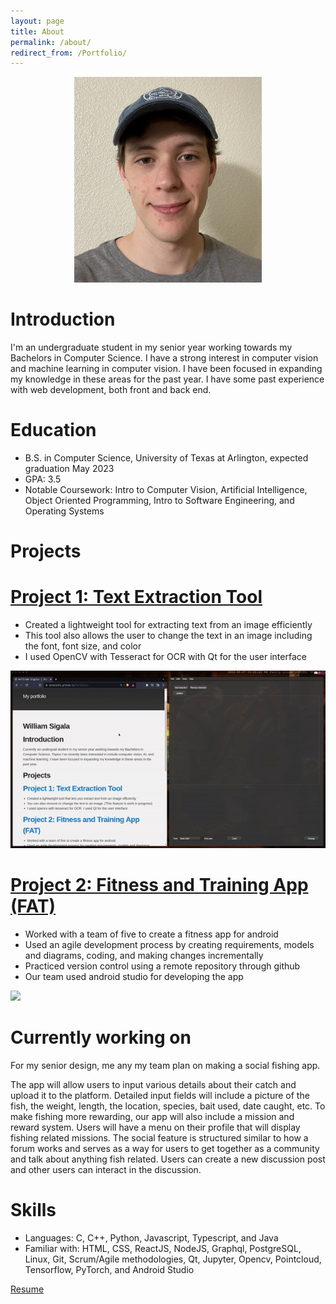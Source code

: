 ```yaml
---
layout: page
title: About
permalink: /about/
redirect_from: /Portfolio/
---
```


<p align="center">
  <img src="https://github.com/WTS012201/Portfolio/blob/main/content/me.PNG?raw=true" height="auto" width="300" />
</p>

# Introduction

I'm an undergraduate student in my senior year working towards my Bachelors in Computer Science. I have a strong interest in computer vision and machine learning in computer vision. I have been focused in expanding my knowledge in these areas for the past year. I have some past experience with web development, both front and back end.

# Education

- B.S. in Computer Science, University of Texas at Arlington, expected graduation May 2023
- GPA: 3.5
- Notable Coursework: Intro to Computer Vision, Artificial Intelligence, Object Oriented Programming, Intro to Software Engineering, and Operating Systems

# Projects

# [Project 1: Text Extraction Tool](https://github.com/WTS012201/Text-Extraction-Tool)

- Created a lightweight tool for extracting text from an image efficiently
- This tool also allows the user to change the text in an image including the font, font size, and color
- I used OpenCV with Tesseract for OCR with Qt for the user interface

<p align="center">
  <img src="https://github.com/WTS012201/Portfolio/blob/main/content/demo1.gif?raw=true" />
</p>

# [Project 2: Fitness and Training App (FAT)](https://github.com/WTS012201/FAT-App)

- Worked with a team of five to create a fitness app for android
- Used an agile development process by creating requirements, models and diagrams, coding, and making changes incrementally
- Practiced version control using a remote repository through github
- Our team used android studio for developing the app

![](/content/demo2.gif)

# Currently working on

For my senior design, me any my team plan on making a social fishing app.

The app will allow users to input various details about their catch and upload it to the platform. Detailed input fields will include a picture of the fish, the weight, length, the location, species, bait used, date caught, etc. To make fishing more rewarding, our app will also include a mission and reward system. Users will have a menu on their profile that will display fishing related missions. The social feature is structured similar to how a forum works and serves as a way for users to get together as a community and talk about anything fish related. Users can create a new discussion post and other users can interact in the discussion.

# Skills

- Languages: C, C++, Python, Javascript, Typescript, and Java
- Familiar with: HTML, CSS, ReactJS, NodeJS, Graphql, PostgreSQL, Linux, Git, Scrum/Agile methodologies, Qt, Jupyter, Opencv, Pointcloud, Tensorflow, PyTorch, and Android Studio

[Resume](/content/resume.pdf)
